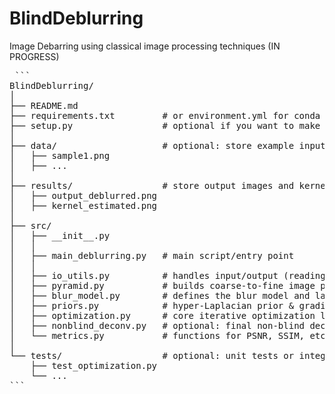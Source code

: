# BlindDeblurring
Image Debarring using classical image processing techniques (IN PROGRESS)

<pre> ```
BlindDeblurring/
│
├── README.md
├── requirements.txt         # or environment.yml for conda
├── setup.py                 # optional if you want to make it installable
│
├── data/                    # optional: store example input images or test images
│   ├── sample1.png
│   ├── ...
│
├── results/                 # store output images and kernels
│   ├── output_deblurred.png
│   ├── kernel_estimated.png
│
├── src/                  
│   ├── __init__.py
│   │
│   ├── main_deblurring.py   # main script/entry point
│   │
│   ├── io_utils.py          # handles input/output (reading, saving images, etc.)
│   ├── pyramid.py           # builds coarse-to-fine image pyramids
│   ├── blur_model.py        # defines the blur model and latent map M
│   ├── priors.py            # hyper-Laplacian prior & gradient utilities
│   ├── optimization.py      # core iterative optimization logic
│   ├── nonblind_deconv.py   # optional: final non-blind deconvolution
│   └── metrics.py           # functions for PSNR, SSIM, etc. (if needed)
│
└── tests/                   # optional: unit tests or integration tests
    ├── test_optimization.py
    └── ...
``` </pre>
